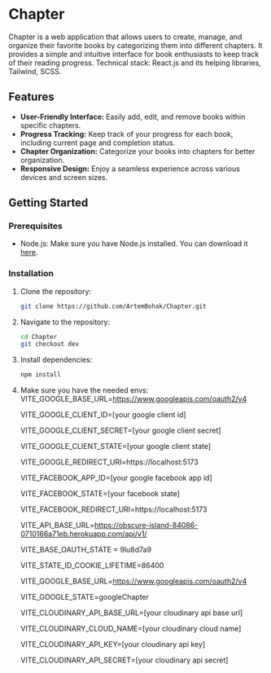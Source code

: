 # Chapter

Chapter is a web application that allows users to create, manage, and organize their favorite books by categorizing them into different chapters. It provides a simple and intuitive interface for book enthusiasts to keep track of their reading progress.
Technical stack: React.js and its helping libraries, Tailwind, SCSS.
## Features

- **User-Friendly Interface:** Easily add, edit, and remove books within specific chapters.
- **Progress Tracking:** Keep track of your progress for each book, including current page and completion status.
- **Chapter Organization:** Categorize your books into chapters for better organization.
- **Responsive Design:** Enjoy a seamless experience across various devices and screen sizes.

## Getting Started

### Prerequisites

- Node.js: Make sure you have Node.js installed. You can download it [here](https://nodejs.org/).

### Installation

1. Clone the repository:

   ```bash
   git clone https://github.com/ArtemBohak/Chapter.git

2. Navigate to the repository:
   ```bash
   cd Chapter
   git checkout dev
   

3. Install dependencies:
   ```bash
   npm install

4. Make sure you have the needed envs:
   VITE_GOOGLE_BASE_URL=https://www.googleapis.com/oauth2/v4

   VITE_GOOGLE_CLIENT_ID=[your google client id]

   VITE_GOOGLE_CLIENT_SECRET=[your google client secret]

   VITE_GOOGLE_CLIENT_STATE=[your google client state]

   VITE_GOOGLE_REDIRECT_URI=https://localhost:5173

   VITE_FACEBOOK_APP_ID=[your google facebook app id]

   VITE_FACEBOOK_STATE=[your facebook state]

   VITE_FACEBOOK_REDIRECT_URI=https://localhost:5173

   VITE_API_BASE_URL=https://obscure-island-84086-0710166a71eb.herokuapp.com/api/v1/

   VITE_BASE_OAUTH_STATE = 9lu8d7a9

   VITE_STATE_ID_COOKIE_LIFETIME=86400

   VITE_GOOGLE_BASE_URL=https://www.googleapis.com/oauth2/v4

   VITE_GOOGLE_STATE=googleChapter

   VITE_CLOUDINARY_API_BASE_URL=[your cloudinary api base url]

   VITE_CLOUDINARY_CLOUD_NAME=[your cloudinary cloud name]

   VITE_CLOUDINARY_API_KEY=[your cloudinary api key]

   VITE_CLOUDINARY_API_SECRET=[your cloudinary api secret]
